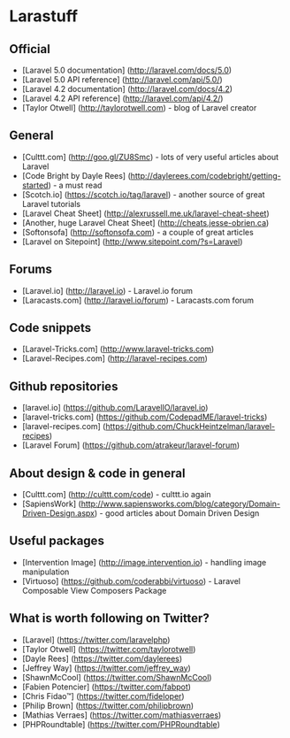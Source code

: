 # Larastuff

## Official
- [Laravel 5.0 documentation] (http://laravel.com/docs/5.0)
- [Laravel 5.0 API reference] (http://laravel.com/api/5.0/)
- [Laravel 4.2 documentation] (http://laravel.com/docs/4.2)
- [Laravel 4.2 API reference] (http://laravel.com/api/4.2/)
- [Taylor Otwell] (http://taylorotwell.com) - blog of Laravel creator

## General
- [Culttt.com] (http://goo.gl/ZU8Smc) - lots of very useful articles about Laravel
- [Code Bright by Dayle Rees] (http://daylerees.com/codebright/getting-started) - a must read
- [Scotch.io] (https://scotch.io/tag/laravel) - another source of great Laravel tutorials
- [Laravel Cheat Sheet] (http://alexrussell.me.uk/laravel-cheat-sheet)
- [Another, huge Laravel Cheat Sheet] (http://cheats.jesse-obrien.ca)
- [Softonsofa] (http://softonsofa.com) - a couple of great articles
- [Laravel on Sitepoint] (http://www.sitepoint.com/?s=Laravel)

## Forums
- [Laravel.io] (http://laravel.io) - Laravel.io forum
- [Laracasts.com] (http://laravel.io/forum) - Laracasts.com forum

## Code snippets
- [Laravel-Tricks.com] (http://www.laravel-tricks.com)
- [Laravel-Recipes.com] (http://laravel-recipes.com)

## Github repositories
- [laravel.io] (https://github.com/LaravelIO/laravel.io)
- [laravel-tricks.com] (https://github.com/CodepadME/laravel-tricks)
- [laravel-recipes.com] (https://github.com/ChuckHeintzelman/laravel-recipes)
- [Laravel Forum] (https://github.com/atrakeur/laravel-forum)

## About design & code in general
- [Culttt.com] (http://culttt.com/code) - culttt.io again
- [SapiensWork] (http://www.sapiensworks.com/blog/category/Domain-Driven-Design.aspx) - good articles about Domain Driven Design

## Useful packages
- [Intervention Image] (http://image.intervention.io) - handling image manipulation
- [Virtuoso] (https://github.com/coderabbi/virtuoso) - Laravel Composable View Composers Package

## What is worth following on Twitter?
- [Laravel] (https://twitter.com/laravelphp)
- [Taylor Otwell] (https://twitter.com/taylorotwell)
- [Dayle Rees] (https://twitter.com/daylerees)
- [Jeffrey Way] (https://twitter.com/jeffrey_way)
- [ShawnMcCool] (https://twitter.com/ShawnMcCool)
- [Fabien Potencier] (https://twitter.com/fabpot)
- [Chris Fidao™] (https://twitter.com/fideloper)
- [Philip Brown] (https://twitter.com/philipbrown)
- [Mathias Verraes] (https://twitter.com/mathiasverraes)
- [PHPRoundtable] (https://twitter.com/PHPRoundtable)
